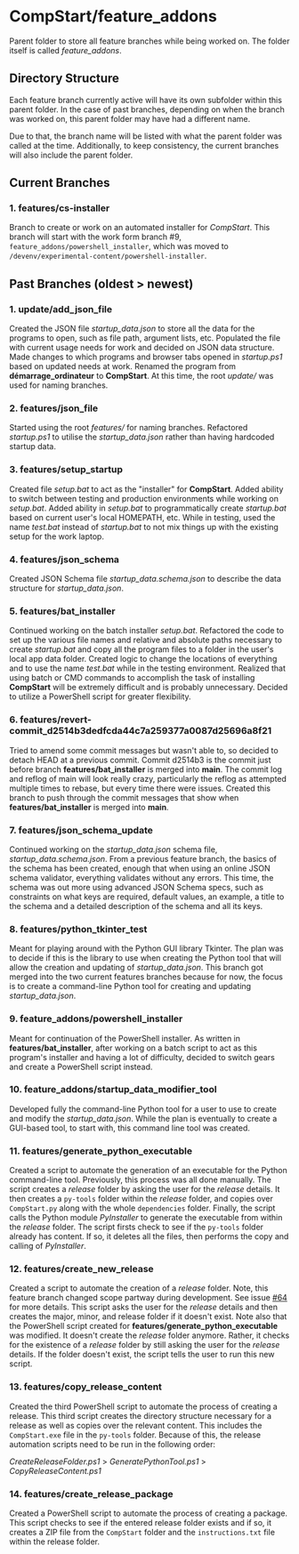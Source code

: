 # CompStart/feature_addons

Parent folder to store all feature branches while being worked on. The folder itself is called _feature_addons_.

## Directory Structure

Each feature branch currently active will have its own subfolder within this parent folder. In the case of past branches, depending on when the branch was worked on, this parent folder may have had a different name.

Due to that, the branch name will be listed with what the parent folder was called at the time. Additionally, to keep consistency, the current branches will also include the parent folder.

## Current Branches

### 1. features/cs-installer

Branch to create or work on an automated installer for _CompStart_. This branch will start with the work form branch #9, `feature_addons/powershell_installer`, which was moved to `/devenv/experimental-content/powershell-installer`.

## Past Branches (oldest > newest)

### 1. update/add_json_file

Created the JSON file _startup_data.json_ to store all the data for the programs to open, such as file path, argument lists, etc. Populated the file with current usage needs for work and decided on JSON data structure. Made changes to which programs and browser tabs opened in _startup.ps1_ based on updated needs at work. Renamed the program from **démarrage_ordinateur** to **CompStart**. At this time, the root _update/_ was used for naming branches.

### 2. features/json_file

Started using the root _features/_ for naming branches. Refactored _startup.ps1_ to utilise the _startup_data.json_ rather than having hardcoded startup data.

### 3. features/setup_startup

Created file _setup.bat_ to act as the "installer" for **CompStart**. Added ability to switch between testing and production environments while working on _setup.bat_. Added ability in _setup.bat_ to programmatically create _startup.bat_ based on current user's local HOMEPATH, etc. While in testing, used the name _test.bat_ instead of _startup.bat_ to not mix things up with the existing setup for the work laptop.

### 4. features/json_schema

Created JSON Schema file _startup_data.schema.json_ to describe the data structure for _startup_data.json_.

### 5. features/bat_installer

Continued working on the batch installer _setup.bat_. Refactored the code to set up the various file names and relative and absolute paths necessary to create _startup.bat_ and copy all the program files to a folder in the user's local app data folder. Created logic to change the locations of everything and to use the name _test.bat_ while in the testing environment. Realized that using batch or CMD commands to accomplish the task of installing **CompStart** will be extremely difficult and is probably unnecessary. Decided to utilize a PowerShell script for greater flexibility.

### 6. features/revert-commit_d2514b3dedfcda44c7a259377a0087d25696a8f21

Tried to amend some commit messages but wasn't able to, so decided to detach HEAD at a previous commit. Commit d2514b3 is the commit just before branch **features/bat_installer** is merged into **main**. The commit log and reflog of main will look really crazy, particularly the reflog as attempted multiple times to rebase, but every time there were issues. Created this branch to push through the commit messages that show when **features/bat_installer** is merged into **main**.

### 7. features/json_schema_update

Continued working on the _startup_data.json_ schema file, _startup_data.schema.json_. From a previous feature branch, the basics of the schema has been created, enough that when using an online JSON schema validator, everything validates without any errors. This time, the schema was out more using advanced JSON Schema specs, such as constraints on what keys are required, default values, an example, a title to the schema and a detailed description of the schema and all its keys.

### 8. features/python_tkinter_test

Meant for playing around with the Python GUI library Tkinter. The plan was to decide if this is the library to use when creating the Python tool that will allow the creation and updating of _startup_data.json_. This branch got merged into the two current features branches because for now, the focus is to create a command-line Python tool for creating and updating _startup_data.json_.

### 9. feature_addons/powershell_installer

Meant for continuation of the PowerShell installer. As written in **features/bat_installer**, after working on a batch script to act as this program's installer and having a lot of difficulty, decided to switch gears and create a PowerShell script instead.

### 10. feature_addons/startup_data_modifier_tool

Developed fully the command-line Python tool for a user to use to create and modify the _startup_data.json_. While the plan is eventually to create a GUI-based tool, to start with, this command line tool was created.

### 11. features/generate_python_executable

Created a script to automate the generation of an executable for the Python command-line tool. Previously, this process was all done manually. The script creates a _release_ folder by asking the user for the _release_ details. It then creates a `py-tools` folder within the _release_ folder, and copies over `CompStart.py` along with the whole `dependencies` folder. Finally, the script calls the Python module _PyInstaller_ to generate the executable from within the _release_ folder. The script firsts check to see if the `py-tools` folder already has content. If so, it deletes all the files, then performs the copy and calling of _PyInstaller_.

### 12. features/create_new_release

Created a script to automate the creation of a _release_ folder. Note, this feature branch changed scope partway during development. See issue [#64](https://github.com/dEhiN/CompStart/issues/64) for more details. This script asks the user for the _release_ details and then creates the major, minor, and release folder if it doesn't exist. Note also that the PowerShell script created for **features/generate_python_executable** was modified. It doesn't create the _release_ folder anymore. Rather, it checks for the existence of a _release_ folder by still asking the user for the _release_ details. If the folder doesn't exist, the script tells the user to run this new script.

### 13. features/copy_release_content

Created the third PowerShell script to automate the process of creating a release. This third script creates the directory structure necessary for a release as well as copies over the relevant content. This includes the `CompStart.exe` file in the `py-tools` folder. Because of this, the release automation scripts need to be run in the following order:

_CreateReleaseFolder.ps1_ > _GeneratePythonTool.ps1_ > _CopyReleaseContent.ps1_

### 14. features/create_release_package
Created a PowerShell script to automate the process of creating a package. This script checks to see if the entered release folder exists and if so, it creates a ZIP file from the `CompStart` folder and the `instructions.txt` file within the release folder.